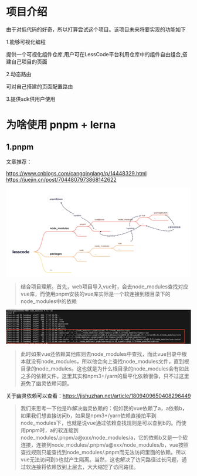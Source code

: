 # 项目介绍

由于对低代码的好奇，所以打算尝试这个项目。该项目未来将要实现的功能如下

1.能够可视化编程

提供一个可视化组件仓库,用户可在LessCode平台利用仓库中的组件自由组合,搭建自己项目的页面

2.动态路由

可对自己搭建的页面配置路由

3.提供sdk供用户使用

# 为啥使用 pnpm + lerna

## 1.pnpm

文章推荐：

https://www.cnblogs.com/cangqinglang/p/14448329.html
https://juejin.cn/post/7044807973868142622

![alt text](./assets/image.png)

> 结合项目理解。首先，web项目导入vue时，会去node_modules查找对应vue库，而使用pnpm安装的vue库实际是一个软连接到根目录下的node_modules中的依赖

![alt text](./assets/image2.png)

> 此时如果vue还依赖其他库则去node_modules中查找，而此vue目录中根本就没有node_modules，所以他会向上查找node_modules文件，直到根目录的node_modules。这也就是为什么根目录的node_modules会有如此之多的依赖文件。这里其实和npm3+/yarn的扁平化依赖很像，只不过这里避免了幽灵依赖问题。

关于幽灵依赖可以查看：https://jishuzhan.net/article/1809409650408296449

> 我们来思考一下他是咋解决幽灵依赖的：假如我的vue依赖了a，a依赖b，如果我们想直接访问b，如果是npm3+/yarn依赖直接拍平到node_modules下，也就是说vue通过依赖查找规则是可以查到b的。而使用pnpm时，a的软连接到node_modules/.pnpm/a@xxx/node_modules/a，它的依赖b又是一个软连接，连接到node_modules/.pnpm/a@xxx/node_modules/b，vue按照查找规则只能查找到node_modules/.pnpm而无法访问里面的依赖。所以vue无法访问到b也就产生隔离。当然，这也解决了访问路径过长问题，通过软连接将依赖放到上层去，大大缩短了访问路径。
